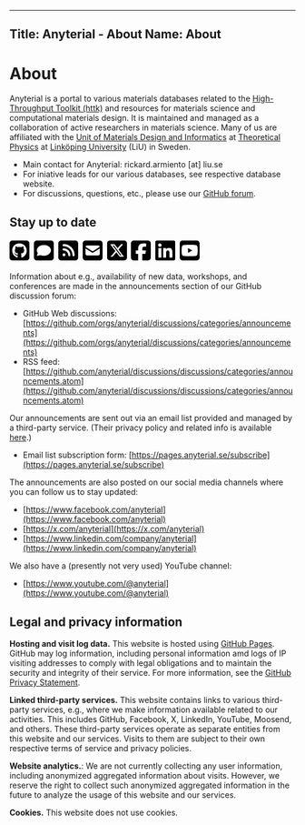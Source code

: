 -------
Title: Anyterial - About
Name: About
------

# About

Anyterial is a portal to various materials databases related to the [High-Throughput Toolkit (httk)](https://httk.org/) and resources for materials science and computational materials design.
It is maintained and managed as a collaboration of active researchers in materials science. Many of us are affiliated with the [Unit of Materials Design and Informatics](https://liu.se/en/research/materials-design-and-informatics) at [Theoretical Physics](https://liu.se/en/research/theoretical-physics) at [Linköping University](https://www.liu.se) (LiU) in Sweden.

- Main contact for Anyterial: rickard.armiento [at] liu.se
- For iniative leads for our various databases, see respective database website.
- For discussions, questions, etc., please use our [GitHub forum](https://github.com/orgs/anyterial/discussions).

## Stay up to date

<a href="https://github.com/anyterial"><svg width="2.5em" xmlns="http://www.w3.org/2000/svg" viewBox="0 0 448 512"><!--!Font Awesome Free 6.5.2 by @fontawesome - https://fontawesome.com License - https://fontawesome.com/license/free Copyright 2024 Fonticons, Inc.--><path d="M448 96c0-35.3-28.7-64-64-64H64C28.7 32 0 60.7 0 96V416c0 35.3 28.7 64 64 64H384c35.3 0 64-28.7 64-64V96zM265.8 407.7c0-1.8 0-6 .1-11.6c.1-11.4 .1-28.8 .1-43.7c0-15.6-5.2-25.5-11.3-30.7c37-4.1 76-9.2 76-73.1c0-18.2-6.5-27.3-17.1-39c1.7-4.3 7.4-22-1.7-45c-13.9-4.3-45.7 17.9-45.7 17.9c-13.2-3.7-27.5-5.6-41.6-5.6s-28.4 1.9-41.6 5.6c0 0-31.8-22.2-45.7-17.9c-9.1 22.9-3.5 40.6-1.7 45c-10.6 11.7-15.6 20.8-15.6 39c0 63.6 37.3 69 74.3 73.1c-4.8 4.3-9.1 11.7-10.6 22.3c-9.5 4.3-33.8 11.7-48.3-13.9c-9.1-15.8-25.5-17.1-25.5-17.1c-16.2-.2-1.1 10.2-1.1 10.2c10.8 5 18.4 24.2 18.4 24.2c9.7 29.7 56.1 19.7 56.1 19.7c0 9 .1 21.7 .1 30.6c0 4.8 .1 8.6 .1 10c0 4.3-3 9.5-11.5 8C106 393.6 59.8 330.8 59.8 257.4c0-91.8 70.2-161.5 162-161.5s166.2 69.7 166.2 161.5c.1 73.4-44.7 136.3-110.7 158.3c-8.4 1.5-11.5-3.7-11.5-8zm-90.5-54.8c-.2-1.5 1.1-2.8 3-3.2c1.9-.2 3.7 .6 3.9 1.9c.3 1.3-1 2.6-3 3c-1.9 .4-3.7-.4-3.9-1.7zm-9.1 3.2c-2.2 .2-3.7-.9-3.7-2.4c0-1.3 1.5-2.4 3.5-2.4c1.9-.2 3.7 .9 3.7 2.4c0 1.3-1.5 2.4-3.5 2.4zm-14.3-2.2c-1.9-.4-3.2-1.9-2.8-3.2s2.4-1.9 4.1-1.5c2 .6 3.3 2.1 2.8 3.4c-.4 1.3-2.4 1.9-4.1 1.3zm-12.5-7.3c-1.5-1.3-1.9-3.2-.9-4.1c.9-1.1 2.8-.9 4.3 .6c1.3 1.3 1.8 3.3 .9 4.1c-.9 1.1-2.8 .9-4.3-.6zm-8.5-10c-1.1-1.5-1.1-3.2 0-3.9c1.1-.9 2.8-.2 3.7 1.3c1.1 1.5 1.1 3.3 0 4.1c-.9 .6-2.6 0-3.7-1.5zm-6.3-8.8c-1.1-1.3-1.3-2.8-.4-3.5c.9-.9 2.4-.4 3.5 .6c1.1 1.3 1.3 2.8 .4 3.5c-.9 .9-2.4 .4-3.5-.6zm-6-6.4c-1.3-.6-1.9-1.7-1.5-2.6c.4-.6 1.5-.9 2.8-.4c1.3 .7 1.9 1.8 1.5 2.6c-.4 .9-1.7 1.1-2.8 .4z"/></svg></a>
&nbsp;<a href="https://github.com/orgs/anyterial/discussions"><svg width="2.5em" width="2.5em" xmlns="http://www.w3.org/2000/svg" viewBox="0 0 448 512"><!--!Font Awesome Free 6.5.2 by @fontawesome - https://fontawesome.com License - https://fontawesome.com/license/free Copyright 2024 Fonticons, Inc. Icon modified by Rickard Armiento--><path d="m64 32c-35.3 0-64 28.7-64 64v320c0 35.3 28.7 64 64 64h320c35.3 0 64-28.7 64-64v-32.9c0.27-1.84 0.439-3.71 0.439-5.61v-248c0-1.9-0.169-3.77-0.439-5.61v-28.2c0-35.3-28.7-64-64-64h-320zm160 97.8c42.4 0 82.2 12.8 112 36 29.9 23.2 47.9 54 47.9 86.8 0 67.6-72.7 123-160 123-26.6 0-52.7-5.19-75.8-14.9l-84.1 17.1 22.5-63.6c-13.9-18.6-21.2-39.7-21.2-61.4 0.1-67.6 71.2-123 159-123z"/></svg></a>
&nbsp;<a href="https://github.com/anyterial/discussions/discussions/categories/announcements.atom"><svg width="2.5em"  xmlns="http://www.w3.org/2000/svg" viewBox="0 0 448 512"><!--!Font Awesome Free 6.5.2 by @fontawesome - https://fontawesome.com License - https://fontawesome.com/license/free Copyright 2024 Fonticons, Inc.--><path d="M64 32C28.7 32 0 60.7 0 96V416c0 35.3 28.7 64 64 64H384c35.3 0 64-28.7 64-64V96c0-35.3-28.7-64-64-64H64zM96 136c0-13.3 10.7-24 24-24c137 0 248 111 248 248c0 13.3-10.7 24-24 24s-24-10.7-24-24c0-110.5-89.5-200-200-200c-13.3 0-24-10.7-24-24zm0 96c0-13.3 10.7-24 24-24c83.9 0 152 68.1 152 152c0 13.3-10.7 24-24 24s-24-10.7-24-24c0-57.4-46.6-104-104-104c-13.3 0-24-10.7-24-24zm0 120a32 32 0 1 1 64 0 32 32 0 1 1 -64 0z"/></svg></a>
&nbsp;<a href="https://pages.anyterial.se/subscribe"><svg width="2.5em" xmlns="http://www.w3.org/2000/svg" viewBox="0 0 448 512"><!--!Font Awesome Free 6.5.2 by @fontawesome - https://fontawesome.com License - https://fontawesome.com/license/free Copyright 2024 Fonticons, Inc.--><path d="M64 32C28.7 32 0 60.7 0 96V416c0 35.3 28.7 64 64 64H384c35.3 0 64-28.7 64-64V96c0-35.3-28.7-64-64-64H64zM218 271.7L64.2 172.4C66 156.4 79.5 144 96 144H352c16.5 0 30 12.4 31.8 28.4L230 271.7c-1.8 1.2-3.9 1.8-6 1.8s-4.2-.6-6-1.8zm29.4 26.9L384 210.4V336c0 17.7-14.3 32-32 32H96c-17.7 0-32-14.3-32-32V210.4l136.6 88.2c7 4.5 15.1 6.9 23.4 6.9s16.4-2.4 23.4-6.9z"/></svg></a>
&nbsp;<a href="https://x.com/anyterial"><svg xmlns="http://www.w3.org/2000/svg" width="2.5em" viewBox="0 0 448 512"><!--!Font Awesome Free 6.5.2 by @fontawesome - https://fontawesome.com License - https://fontawesome.com/license/free Copyright 2024 Fonticons, Inc.--><path d="M64 32C28.7 32 0 60.7 0 96V416c0 35.3 28.7 64 64 64H384c35.3 0 64-28.7 64-64V96c0-35.3-28.7-64-64-64H64zm297.1 84L257.3 234.6 379.4 396H283.8L209 298.1 123.3 396H75.8l111-126.9L69.7 116h98l67.7 89.5L313.6 116h47.5zM323.3 367.6L153.4 142.9H125.1L296.9 367.6h26.3z"/></svg></a>
&nbsp;<a href="https://www.facebook.com/anyterial"><svg width="2.5em"  xmlns="http://www.w3.org/2000/svg" viewBox="0 0 448 512"><!--!Font Awesome Free 6.5.2 by @fontawesome - https://fontawesome.com License - https://fontawesome.com/license/free Copyright 2024 Fonticons, Inc.--><path d="M64 32C28.7 32 0 60.7 0 96V416c0 35.3 28.7 64 64 64h98.2V334.2H109.4V256h52.8V222.3c0-87.1 39.4-127.5 125-127.5c16.2 0 44.2 3.2 55.7 6.4V172c-6-.6-16.5-1-29.6-1c-42 0-58.2 15.9-58.2 57.2V256h83.6l-14.4 78.2H255V480H384c35.3 0 64-28.7 64-64V96c0-35.3-28.7-64-64-64H64z"/></svg></a>
&nbsp;<a href="https://www.linkedin.com/company/anyterial"><svg width="2.5em"  xmlns="http://www.w3.org/2000/svg" viewBox="0 0 448 512"><!--!Font Awesome Free 6.5.2 by @fontawesome - https://fontawesome.com License - https://fontawesome.com/license/free Copyright 2024 Fonticons, Inc.--><path d="M416 32H31.9C14.3 32 0 46.5 0 64.3v383.4C0 465.5 14.3 480 31.9 480H416c17.6 0 32-14.5 32-32.3V64.3c0-17.8-14.4-32.3-32-32.3zM135.4 416H69V202.2h66.5V416zm-33.2-243c-21.3 0-38.5-17.3-38.5-38.5S80.9 96 102.2 96c21.2 0 38.5 17.3 38.5 38.5 0 21.3-17.2 38.5-38.5 38.5zm282.1 243h-66.4V312c0-24.8-.5-56.7-34.5-56.7-34.6 0-39.9 27-39.9 54.9V416h-66.4V202.2h63.7v29.2h.9c8.9-16.8 30.6-34.5 62.9-34.5 67.2 0 79.7 44.3 79.7 101.9V416z"/></svg></a>
&nbsp;<a href="https://www.youtube.com/@anyterial"><svg width="2.5em" xmlns="http://www.w3.org/2000/svg" viewBox="0 0 448 512"><!--!Font Awesome Free 6.5.2 by @fontawesome - https://fontawesome.com License - https://fontawesome.com/license/free Copyright 2024 Fonticons, Inc.--><path d="M282 256.2l-95.2-54.1V310.3L282 256.2zM384 32H64C28.7 32 0 60.7 0 96V416c0 35.3 28.7 64 64 64H384c35.3 0 64-28.7 64-64V96c0-35.3-28.7-64-64-64zm14.4 136.1c7.6 28.6 7.6 88.2 7.6 88.2s0 59.6-7.6 88.1c-4.2 15.8-16.5 27.7-32.2 31.9C337.9 384 224 384 224 384s-113.9 0-142.2-7.6c-15.7-4.2-28-16.1-32.2-31.9C42 315.9 42 256.3 42 256.3s0-59.7 7.6-88.2c4.2-15.8 16.5-28.2 32.2-32.4C110.1 128 224 128 224 128s113.9 0 142.2 7.7c15.7 4.2 28 16.6 32.2 32.4z"/></svg></a>

Information about e.g., availability of new data, workshops, and conferences are made in the announcements section of our GitHub discussion forum: 

- GitHub Web discussions: [https://github.com/orgs/anyterial/discussions/categories/announcements](https://github.com/orgs/anyterial/discussions/categories/announcements)
- RSS feed: [https://github.com/anyterial/discussions/discussions/categories/announcements.atom](https://github.com/anyterial/discussions/discussions/categories/announcements.atom)

Our announcements are sent out via an email list provided and managed by a third-party service.
(Their privacy policy and related info is available [here](https://moosend.com/trust/privacy-policy/).)

- Email list subscription form: [https://pages.anyterial.se/subscribe](https://pages.anyterial.se/subscribe)

The announcements are also posted on our social media channels where you can follow us to stay updated:

- [https://www.facebook.com/anyterial](https://www.facebook.com/anyterial)
- [https://x.com/anyterial](https://x.com/anyterial)
- [https://www.linkedin.com/company/anyterial](https://www.linkedin.com/company/anyterial)

We also have a (presently not very used) YouTube channel:

- [https://www.youtube.com/@anyterial](https://www.youtube.com/@anyterial)

<a name="legal"></a>

## Legal and privacy information

**Hosting and visit log data.** This website is hosted using [GitHub Pages](https://pages.github.com). GitHub may log information, including personal information amd logs of IP visiting addresses to comply with legal obligations and to maintain the security and integrity of their service. For more information, see the [GitHub Privacy Statement](https://help.github.com/en/github/site-policy/github-privacy-statement).

**Linked third-party services.** This website contains links to various third-party services, e.g., where we make information available related to our activities. This includes GitHub, Facebook, X, LinkedIn, YouTube, Moosend, and others. These third-party services operate as separate entities from this website and our services. Visits to them are subject to their own respective terms of service and privacy policies.

**Website analytics.**: We are not currently collecting any user information, including anonymized aggregated information about visits. However, we reserve the right to collect such anonymized aggregated information in the future to analyze the usage of this website and our services. 

**Cookies.** This website does not use cookies.
